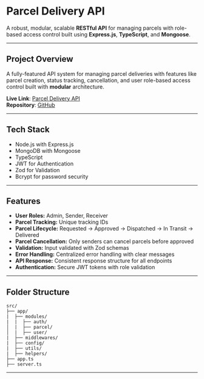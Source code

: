 # Parcel Delivery API

A robust, modular, scalable **RESTful API** for managing parcels with role-based access control built using **Express.js**, **TypeScript**, and **Mongoose**.

---

## Project Overview

A fully-featured API system for managing parcel deliveries with features like parcel creation, status tracking, cancellation, and user role-based access control built with **modular** architecture.

**Live Link**: [Parcel Delivery API](https://0284-assignment-05-l2-m05-m-034-a-0.vercel.app/)  
**Repository**: [GitHub](https://github.com/Md-Firoz-Mahmud-Nur/0284-Assignment_05-L2_M05_m_034-A_05-D_28_07_2025)

---

## Tech Stack

- Node.js with Express.js  
- MongoDB with Mongoose  
- TypeScript  
- JWT for Authentication  
- Zod for Validation
- Bcrypt for password security

---

## Features

- **User Roles:** Admin, Sender, Receiver  
- **Parcel Tracking:** Unique tracking IDs
- **Parcel Lifecycle:** Requested → Approved → Dispatched → In Transit → Delivered  
- **Parcel Cancellation:** Only senders can cancel parcels before approved  
- **Validation:** Input validated with Zod schemas  
- **Error Handling:** Centralized error handling with clear messages  
- **API Response:** Consistent response structure for all endpoints  
- **Authentication:** Secure JWT tokens with role validation  

---

## Folder Structure

```
src/
├── app/
|  ├── modules/
|  |  ├── auth/
│  |  ├── parcel/
│  |  ├── user/
|  ├── middlewares/
|  ├── config/
|  ├── utils/
|  ├── helpers/
├── app.ts
├── server.ts
```

---
